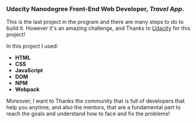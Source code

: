 ### Udacity Nanodegree Front-End Web Developer, ***Travel App***.

This is the last project in the program and there are many steps to do to build it. However it's an amazing challenge, and Thanks to [Udacity](https://www.udacity.com/) for this project!

In this project I used:
- **HTML**
- **CSS**
- **JavaScript**
- **DOM**
- **NPM**
- **Webpack**

Moreover, I want to Thanks the community that is full of developers that help you anytime, and also the mentors, that are a fundamental part to reach the goals and understand how to face and fix the problems!


